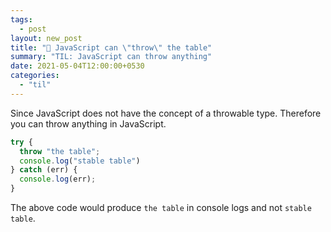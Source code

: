 ```yaml
---
tags:
  - post
layout: new_post
title: "📝 JavaScript can \"throw\" the table"
summary: "TIL: JavaScript can throw anything"
date: 2021-05-04T12:00:00+0530
categories:
  - "til"
---
```


Since JavaScript does not have the concept of a throwable type. Therefore you can throw anything in JavaScript.

```javascript
try {
  throw "the table";
  console.log("stable table")
} catch (err) {
  console.log(err);
}
```

The above code would produce `the table` in console logs and not `stable table`.
